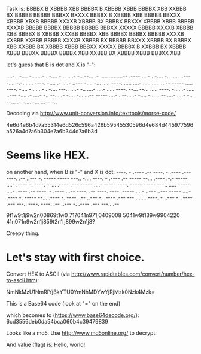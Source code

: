 Task is:
BBBBX B XBBBB XBB BBBBX B XBBBB XBBB BBBBX XBB XXBBB BX BBBBB BBBBB BBBXX BXXXX BBBBX B XBBBB XBB BBBBB
BBXXX XBBBB XBXB BBBBB XXXXB XBBBB BX BBBBX BBXXX XBBBB XBBB BBBBB XXXXB BBBBB BBBBX BBBBB BBBBB BBBXX
XXXXX BBBBB XXXXB XBBBB XBB BBBBX B XBBBB XXXBB BBBBX XBB BBBBX BBBBX BBBBB XXXXB XXBBB XXBBB BBBBB
XXXXB XBBBB BX BBBBB BBXXX XBBBB BX BBBBX XBB XXBBB BX XBBBB XBBB BBBXX XXXXX BBBBX B XXBBB BX XBBBB
XBBB BBBXX BBBBX BBBBX XBB XXBBB BX XBBBB XBBB BBBXX XBB

let's guess that B is dot and X is "-":

....- . -.... -.. ....- . -.... -... ....- -.. --... .- ..... ..... ...-- .---- ....- . -.... -.. .....
..--- -.... -.-. ..... ----. -.... .- ....- ..--- -.... -... ..... ----. ..... ....- ..... ..... ...--
----- ..... ----. -.... -.. ....- . -.... ---.. ....- -.. ....- ....- ..... ----. --... --... .....
----. -.... .- ..... ..--- -.... .- ....- -.. --... .- -.... -... ...-- ----- ....- . --... .- -....
-... ...-- ....- ....- -.. --... .- -.... -... ...-- -..

Decoding via http://www.unit-conversion.info/texttools/morse-code/

4e6d4e6b4d7a55314e6d526c596a426b59545530596d4e684d445977596a526a4d7a6b304e7a6b344d7a6b3d

Seems like HEX.
========================================================================================================
on another hand, when B is "-" and X is dot:
----. - .---- .-- ----. - .---- .--- ----. .-- ..--- -. ----- ----- ---.. -.... ----. - .---- .-- -----
--... .---- .-.- ----- ....- .---- -. ----. --... .---- .--- ----- ....- ----- ----. ----- ----- ---..
..... ----- ....- .---- .-- ----. - .---- ...-- ----. .-- ----. ----. ----- ....- ..--- ..--- -----
....- .---- -. ----- --... .---- -. ----. .-- ..--- -. .---- .--- ---.. ..... ----. - ..--- -. .----
.--- ---.. ----. ----. .-- ..--- -. .---- .--- ---.. .--

9t1w9t1j9w2n00869t1w0
71?041n971j0409008
5041w9t139w9904220
41n071n9w2n1j859t2n1
j899w2n1j8?

Creepy thing.

Let's stay with first choice.
========================================================================================================

Convert HEX to ASCII (via http://www.rapidtables.com/convert/number/hex-to-ascii.htm):

NmNkMzU1NmRlYjBkYTU0YmNhMDYwYjRjMzk0Nzk4Mzk=

This is a Base64 code (look at "=" on the end)

which becomes to (https://www.base64decode.org/):
6cd3556deb0da54bca060b4c39479839

Looks like a md5. Use http://www.md5online.org/ to decrypt:

And value (flag) is: Hello, world!


